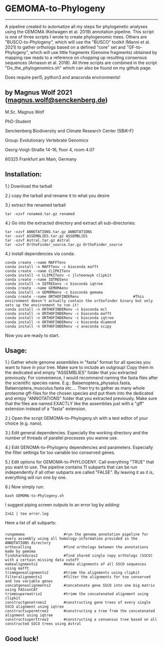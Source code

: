 # GEMOMA-to-Phylogeny
-------------------------------

A pipeline created to automatize all my steps for phylogenetic analyses using the GEMOMA (Keilwagen et al. 
2019) annotation pipeline. This script is one of three scripts I wrote to create phylogenomic trees. Others 
are "BUSCO-to-Phylogeny", which will use the "BUSCO" toolkit (Manni et al. 2021) to gather orthologs 
based on a defined "core" set and "GF-to-Phylogeny", which will use little fragments (Genome fragments) obtained
by mapping raw reads to a reference on chopping up resulting consensus sequences (Arnason et al. 2018). 
All three scripts are combined in the script "Do_the_phylogenomics.sh" which can also be found on 
my github page. 

Does require perl5, python3 and anaconda environments!

by Magnus Wolf 2021 (magnus.wolf@senckenberg.de)
-------------------------------
M.Sc. Magnus Wolf

PhD-Student

Senckenberg Biodiversity and Climate Research Center (SBiK-F)

Group: Evolutionary Vertebrate Genomics

Georg-Voigt-Straße 14-16, floor 4, room 4.07

60325 Frankfurt am Main, Germany

Installation:
-------------------------------
1.) Download the tarball

2.) copy the tarball and rename it to what you desire

3.) extract the renamed tarball

    tar -xzvf renamed.tar.gz renamed
    
4.) Go into the extracted directory and extract all sub-directories:

    tar -xzvf ANNOTATIONS.tar.gz ANNOTATIONS
    tar -xzvf ASSEMBLIES.tar.gz ASSEMBLIES
    tar -xzvf Astral.tar.gz Astral
    tar -xzvf OrthoFinder_source.tar.gz OrthoFinder_source

4.) install dependencies via conda:

    conda create --name MAFFTenv
    conda install -n MAFFTenv -c bioconda mafft 
    conda create --name CLIPKITenv
    conda install -n CLIPKITenv -c jlsteenwyk clipkit
    conda create --name IQTREEenv
    conda install -n IQTREEenv -c bioconda iqtree
    conda create --name GEMOMAenv
    conda install -n GEMOMAenv -c bioconda gemoma
    conda create --name ORTHOFINDERenv                         #This environment doesn't actually contain the orthofinder binary but only sets up the environment to run it!
    conda install -n ORTHOFINDERenv -c bioconda mcl
    conda install -n ORTHOFINDERenv -c bioconda mafft
    conda install -n ORTHOFINDERenv -c bioconda iqtree
    conda install -n ORTHOFINDERenv -c bioconda diamond
    conda install -n ORTHOFINDERenv -c anaconda scipy

Now you are ready to start.

Usage:
-------------------------------
1.) Gather whole genome assemblies in "fasta" format for all species you want to have in your tree. Make sure to include an
outgroup! Copy them in the dedicated and empty "ASSEMBLIES" folder that you extracted previously. For convenience, I would 
recommend naming the fasta files after the scientific species name. E.g.: Balaenoptera_physalus.fasta, Balaenoptera_musculus.fasta etc.... 
Then try to gather as many whole proteome gff-files for the chosen species and put them into the 
dedicated and emtpy "ANNOTATIONS" folder that you extracted previously. Make sure that the files are named EXACTLY like
the assemblies just with a "gff" extension instead of a "fasta" extension. 

2.) Open the script GEMOMA-to-Phylogeny.sh with a text editor of your choice (e.g. nano).

3.) Edit general dependencies. Especially the working directory and the number of threads of parallel processes you wanne use.

4.) Edit GENOMA-to-Phylogeny dependencies and parameters. Especially the filter settings for too variable too conserved genes.

5.) Edit options for GEMOMA-to-PHYLOGENY. Call everything "TRUE" that you want to use. The pipeline 
contains 11 subparts that can be run independently if all other subparts are called "FALSE". By
leaving it as it is, everything will run one by one. 

6.) Now simply run:
    
    bash GEMOMA-to-Phylogeny.sh

I suggest piping screen outputs to an error log by adding: 

    2>&1 | tee error.log
 

Here a list of all subparts:
###

    rungemoma                  #run the genoma annotation pipeline for every assembly using all homology-information provided in the ANNOTATIONS directory
    orthocalling               #find orthologs between the annotations made by gemoma
    findsharedscos2            #find shared single copy orthologs (SSCO) with a certain missing data cutoff
    makealignments2            #make alignments of all SSCO sequences using mafft
    trimmgenealignments2       #trimm the alignments using clipkit
    filteralignments2          #filter the alignments for too conserved and too variable genes
    concatgenealignments2      #concatenate gene SSCO into one big matrix using FASconCAT
    trimmsupermatrix2          #trimm the concatenated alignment using clipkit
    constructgenetrees2        #constructing gene trees of every single SSCO alignment using iqtree
    constructsupermtree2       #constructing a tree from the concatenated alignment using iqtree
    constructsuperttree2       #constructing a consensus tree based on all constructed SSCO trees using Astral 

###


Good luck!
-------------------------------
